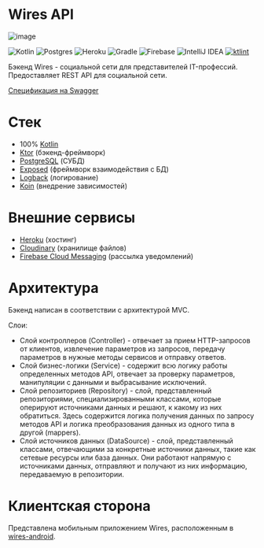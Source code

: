 # Wires API

![image](https://res.cloudinary.com/hnp4q7akq/image/upload/v1655150453/Introduction_1_miqfw0.png)

![Kotlin](https://img.shields.io/badge/kotlin-%230095D5.svg?style=for-the-badge&logo=kotlin&logoColor=white)
![Postgres](https://img.shields.io/badge/postgres-%23316192.svg?style=for-the-badge&logo=postgresql&logoColor=white)
![Heroku](https://img.shields.io/badge/heroku-%23430098.svg?style=for-the-badge&logo=heroku&logoColor=white)
![Gradle](https://img.shields.io/badge/Gradle-02303A.svg?style=for-the-badge&logo=Gradle&logoColor=white)
![Firebase](https://img.shields.io/badge/Firebase-039BE5?style=for-the-badge&logo=Firebase&logoColor=white)
![IntelliJ IDEA](https://img.shields.io/badge/IntelliJIDEA-000000.svg?style=for-the-badge&logo=intellij-idea&logoColor=white)
[![ktlint](https://img.shields.io/badge/code%20style-%E2%9D%A4-FF4081.svg)](https://ktlint.github.io/)

Бэкенд Wires - социальной сети для представителей IT-профессий. Предоставляет REST API для социальной сети.

[Спецификация на Swagger](https://app.swaggerhub.com/apis/MegaR1CK/Wires-API/1.0)

# Стек
- 100% [Kotlin](https://kotlinlang.org/)
- [Ktor](https://ktor.io/) (бэкенд-фреймворк)
- [PostgreSQL](https://www.postgresql.org/) (СУБД)
- [Exposed](https://github.com/JetBrains/Exposed) (фреймворк взаимодействия с БД)
- [Logback](https://logback.qos.ch/) (логирование)
- [Koin](https://insert-koin.io/) (внедрение зависимостей)

# Внешние сервисы
- [Heroku](https://heroku.com/) (хостинг)
- [Cloudinary](https://cloudinary.com/) (хранилище файлов)
- [Firebase Cloud Messaging](https://firebase.google.com/) (рассылка уведомлений)

# Архитектура
Бэкенд написан в соответствии с архитектурой MVC.

Слои:
- Слой контроллеров (Controller) - отвечает за прием HTTP-запросов от клиентов, извлечение параметров из запросов, передачу параметров в нужные методы сервисов и отправку ответов.
- Слой бизнес-логики (Service) - содержит всю логику работы определенных методов API, отвечает за проверку параметров, манипуляции с данными и выбрасывание исключений.
- Слой репозиториев (Repository) - слой, представленный репозиториями, специализированными классами, которые оперируют источниками данных и решают, к какому из них обратиться. Здесь содержится логика получения данных по запросу методов API и логика преобразования данных из одного типа в другой (mappers).
- Слой источников данных (DataSource) - слой, представленный классами, отвечающими за конкретные источники данных, такие как сетевые ресурсы или база данных. Они работают напрямую с источниками данных, отправляют и получают из них информацию, передаваемую в репозитории.

# Клиентская сторона
Представлена мобильным приложением Wires, расположенным в [wires-android](https://github.com/MegaR1CK/wires-android).

